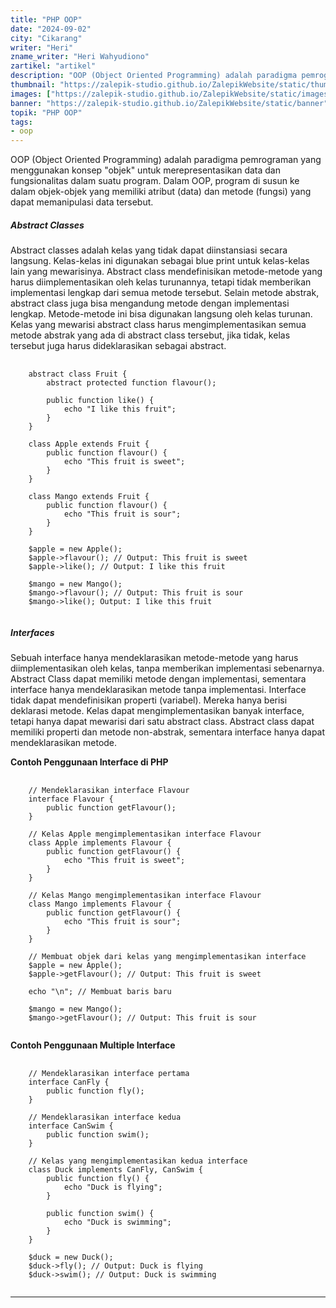 ```yaml
---
title: "PHP OOP"
date: "2024-09-02"
city: "Cikarang"
writer: "Heri"
zname_writer: "Heri Wahyudiono"
zartikel: "artikel"
description: "OOP (Object Oriented Programming) adalah paradigma pemrograman yang menggunakan konsep “objek” untuk merepresentasikan data dan fungsionalitas dalam suatu program..."
thumbnail: "https://zalepik-studio.github.io/ZalepikWebsite/static/thumbnail"
images: ["https://zalepik-studio.github.io/ZalepikWebsite/static/images"]
banner: "https://zalepik-studio.github.io/ZalepikWebsite/static/banner"
topik: "PHP OOP"
tags: 
- oop
---
```


OOP (Object Oriented Programming) adalah paradigma pemrograman yang menggunakan konsep "objek" untuk merepresentasikan data dan fungsionalitas dalam suatu program. Dalam OOP, program di susun ke dalam objek-objek yang memiliki atribut (data) dan metode (fungsi) yang dapat memanipulasi data tersebut.

##### Abstract Classes

Abstract classes adalah kelas yang tidak dapat diinstansiasi secara langsung. Kelas-kelas ini digunakan sebagai blue print untuk kelas-kelas lain yang mewarisinya. Abstract class mendefinisikan metode-metode yang harus diimplementasikan oleh kelas turunannya, tetapi tidak memberikan implementasi lengkap dari semua metode tersebut. Selain metode abstrak, abstract class juga bisa mengandung metode dengan implementasi lengkap. Metode-metode ini bisa digunakan langsung oleh kelas turunan. Kelas yang mewarisi abstract class harus mengimplementasikan semua metode abstrak yang ada di abstract class tersebut, jika tidak, kelas tersebut juga harus dideklarasikan sebagai abstract.

<pre class="language-php">
  <code class="language-php">
    abstract class Fruit {
        abstract protected function flavour();

        public function like() {
            echo "I like this fruit";
        } 
    }

    class Apple extends Fruit {
        public function flavour() {
            echo "This fruit is sweet";
        }
    }

    class Mango extends Fruit {
        public function flavour() {
            echo "This fruit is sour";
        }
    }

    $apple = new Apple();
    $apple->flavour(); // Output: This fruit is sweet
    $apple->like(); // Output: I like this fruit

    $mango = new Mango();
    $mango->flavour(); // Output: This fruit is sour
    $mango->like(); Output: I like this fruit
  </code>
</pre>

##### Interfaces

Sebuah interface hanya mendeklarasikan metode-metode yang harus diimplementasikan oleh kelas, tanpa memberikan implementasi sebenarnya. Abstract Class dapat memiliki metode dengan implementasi, sementara interface hanya mendeklarasikan metode tanpa implementasi. Interface tidak dapat mendefinisikan properti (variabel). Mereka hanya berisi deklarasi metode. Kelas dapat mengimplementasikan banyak interface, tetapi hanya dapat mewarisi dari satu abstract class. Abstract class dapat memiliki properti dan metode non-abstrak, sementara interface hanya dapat mendeklarasikan metode.

**Contoh Penggunaan Interface di PHP**

<pre class="language-php">
  <code class="language-php">
    // Mendeklarasikan interface Flavour
    interface Flavour {
        public function getFlavour();
    }

    // Kelas Apple mengimplementasikan interface Flavour
    class Apple implements Flavour {
        public function getFlavour() {
            echo "This fruit is sweet";
        }
    }

    // Kelas Mango mengimplementasikan interface Flavour
    class Mango implements Flavour {
        public function getFlavour() {
            echo "This fruit is sour";
        }
    }

    // Membuat objek dari kelas yang mengimplementasikan interface
    $apple = new Apple();
    $apple->getFlavour(); // Output: This fruit is sweet

    echo "\n"; // Membuat baris baru

    $mango = new Mango();
    $mango->getFlavour(); // Output: This fruit is sour
  </code>
</pre>

**Contoh Penggunaan Multiple Interface**

<pre class="language-php">
  <code class="language-php">
    // Mendeklarasikan interface pertama
    interface CanFly {
        public function fly();
    }

    // Mendeklarasikan interface kedua
    interface CanSwim {
        public function swim();
    }

    // Kelas yang mengimplementasikan kedua interface
    class Duck implements CanFly, CanSwim {
        public function fly() {
            echo "Duck is flying";
        }

        public function swim() {
            echo "Duck is swimming";
        }
    }

    $duck = new Duck();
    $duck->fly(); // Output: Duck is flying
    $duck->swim(); // Output: Duck is swimming
  </code>
</pre>

<div class="zbarisbaru"></div>
<div class="zbarisbaru"></div>

---
